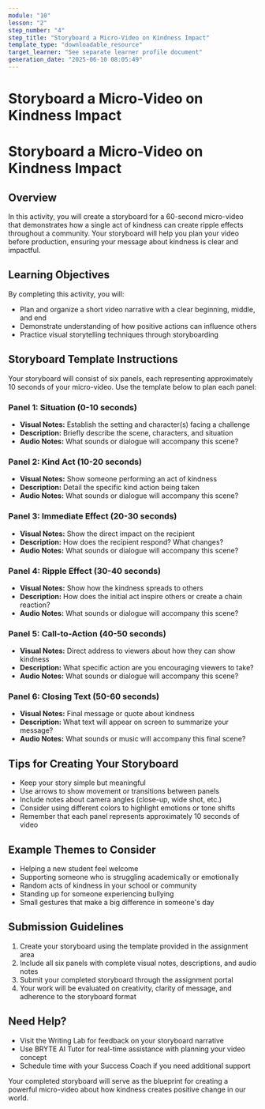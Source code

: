 ```yaml
---
module: "10"
lesson: "2"
step_number: "4"
step_title: "Storyboard a Micro-Video on Kindness Impact"
template_type: "downloadable_resource"
target_learner: "See separate learner profile document"
generation_date: "2025-06-10 08:05:49"
---
```


# Storyboard a Micro-Video on Kindness Impact

# Storyboard a Micro-Video on Kindness Impact

## Overview
In this activity, you will create a storyboard for a 60-second micro-video that demonstrates how a single act of kindness can create ripple effects throughout a community. Your storyboard will help you plan your video before production, ensuring your message about kindness is clear and impactful.

## Learning Objectives
By completing this activity, you will:
- Plan and organize a short video narrative with a clear beginning, middle, and end
- Demonstrate understanding of how positive actions can influence others
- Practice visual storytelling techniques through storyboarding

## Storyboard Template Instructions

Your storyboard will consist of six panels, each representing approximately 10 seconds of your micro-video. Use the template below to plan each panel:

### Panel 1: Situation (0-10 seconds)
- **Visual Notes:** Establish the setting and character(s) facing a challenge
- **Description:** Briefly describe the scene, characters, and situation
- **Audio Notes:** What sounds or dialogue will accompany this scene?

### Panel 2: Kind Act (10-20 seconds)
- **Visual Notes:** Show someone performing an act of kindness
- **Description:** Detail the specific kind action being taken
- **Audio Notes:** What sounds or dialogue will accompany this scene?

### Panel 3: Immediate Effect (20-30 seconds)
- **Visual Notes:** Show the direct impact on the recipient
- **Description:** How does the recipient respond? What changes?
- **Audio Notes:** What sounds or dialogue will accompany this scene?

### Panel 4: Ripple Effect (30-40 seconds)
- **Visual Notes:** Show how the kindness spreads to others
- **Description:** How does the initial act inspire others or create a chain reaction?
- **Audio Notes:** What sounds or dialogue will accompany this scene?

### Panel 5: Call-to-Action (40-50 seconds)
- **Visual Notes:** Direct address to viewers about how they can show kindness
- **Description:** What specific action are you encouraging viewers to take?
- **Audio Notes:** What sounds or dialogue will accompany this scene?

### Panel 6: Closing Text (50-60 seconds)
- **Visual Notes:** Final message or quote about kindness
- **Description:** What text will appear on screen to summarize your message?
- **Audio Notes:** What sounds or music will accompany this final scene?

## Tips for Creating Your Storyboard
- Keep your story simple but meaningful
- Use arrows to show movement or transitions between panels
- Include notes about camera angles (close-up, wide shot, etc.)
- Consider using different colors to highlight emotions or tone shifts
- Remember that each panel represents approximately 10 seconds of video

## Example Themes to Consider
- Helping a new student feel welcome
- Supporting someone who is struggling academically or emotionally
- Random acts of kindness in your school or community
- Standing up for someone experiencing bullying
- Small gestures that make a big difference in someone's day

## Submission Guidelines
1. Create your storyboard using the template provided in the assignment area
2. Include all six panels with complete visual notes, descriptions, and audio notes
3. Submit your completed storyboard through the assignment portal
4. Your work will be evaluated on creativity, clarity of message, and adherence to the storyboard format

## Need Help?
- Visit the Writing Lab for feedback on your storyboard narrative
- Use BRYTE AI Tutor for real-time assistance with planning your video concept
- Schedule time with your Success Coach if you need additional support

Your completed storyboard will serve as the blueprint for creating a powerful micro-video about how kindness creates positive change in our world.